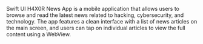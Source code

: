 Swift UI H4X0R News App is a mobile application that allows users to browse and read the latest news related to hacking, cybersecurity, and technology. 
The app features a clean interface with a list of news articles on the main screen, and users can tap on individual articles to view the full content using a WebView.
